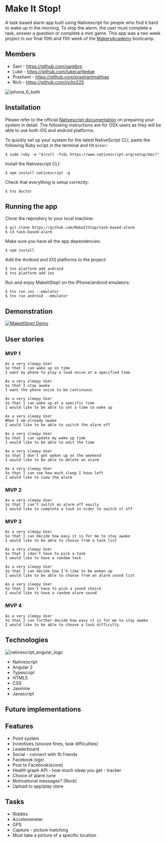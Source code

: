 Make It Stop!
=============

A task based alarm app built using Nativescript for people who find it hard to wake up in the morning. To stop the alarm, the user must complete a task, answer a question or complete a mini game. This app was a two week project in our final 10th and 11th week of the [MakersAcademy](https://github.com/makersacademy) bootcamp.

Members
-------

* Sam - https://github.com/samjbro
* Luke - https://github.com/lukecartledge
* Prashant - https://github.com/prashantmathias
* Rich - https://github.com/richo225

![iphone_6_both](https://cloud.githubusercontent.com/assets/18379191/18569614/9a2a2eb8-7b9b-11e6-8d6c-79c84ea5d782.png)

Installation
------------
Please refer to the official [Nativescript documentation](http://docs.nativescript.org/angular/start/quick-setup.html) on preparing your system in detail. The following instructions are for OSX users as they will be able to use both iOS and android platforms.

To quickly set up your system for the latest NativeScript CLI, paste the following Ruby script in the terminal and hit `Enter`:

```
$ sudo ruby -e "$(curl -fsSL https://www.nativescript.org/setup/mac)"
```
Install the Nativescript CLI:
```
$ npm install nativescript -g
```
Check that everything is setup correctly:
```
$ tns doctor
```

Running the app
---------------
Clone the repository to your local machine:
```
$ git clone https://github.com/MakeItStop/task-based-alarm
$ cd task-based-alarm
```
Make sure you have all the app dependencies:
```
$ npm install
```
Add the Android and iOS platforms to the project:
```
$ tns platform add android
$ tns platform add ios
```
Run and enjoy MakeItStop! on the iPhone/android emulators:
```
$ tns run ios --emulator
$ tns run android --emulator
```

Demonstration
-------------
[![MakeItStop! Demo](https://cloud.githubusercontent.com/assets/18379191/18570175/c467eb58-7b9f-11e6-8957-2f55b19d0b72.png)](https://www.youtube.com/watch?v=WGuyOzGttv0 "MakeItStop! Demo")

User stories
------------

### MVP 1
```
As a very sleepy User
So that I can wake up on time
I want my phone to play a loud noise at a specified time

As a very sleepy User
So that I stay awake
I want the phone noise to be continuous

As a very sleepy User
So that I can wake up at a specific time
I would like to be able to set a time to wake up

As a very sleepy User
When I am already awake
I would like to be able to switch the alarm off

As a very sleepy User
So that I can update my wake up time
I would like to be able to edit the time

As a very sleepy User
So that I don't get woken up on the weekend
I would like to be able to delete an alarm

As a very sleepy User
So that I can see how much sleep I have left
I would like to view the alarm
```

### MVP 2
```
As a very sleepy User
So that I can't switch an alarm off easily
I would like to complete a task in order to switch it off

```

### MVP 3
```
As a very sleepy User
So that I can decide how easy it is for me to stay awake
I would like to be able to choose from a task list

As a very sleepy User
So that I cdon't have to pick a task
I would like to have a random task

As a very sleepy User
So that I can decide how I'd like to be woken up
I would like to be able to choose from an alarm sound list

As a very sleepy User
So that I don't have to pick a sound choice
I would like to have a random alarm sound

```
### MVP 4
```
As a very sleepy User
So that I can further decide how easy it is for me to stay awake
I would like to be able to choose a task difficulty

```

Technologies
------------
![nativescript_angular_logo](https://cloud.githubusercontent.com/assets/18379191/18570933/4a2f32a4-7ba6-11e6-9ad6-d91bfcd3a471.png)
* Nativescript
* Angular 2
* Typescript
* HTML5
* CSS
* Jasmine
* Javascript

Future implementations
----------------------

Features
------------------
* Point system
* Incentives (snooze fines, task difficulties)
* Leaderboard
* Social - connect with fb friends
* Facebook login
* Post to Facebook(score)
* Health graph API - how much sleep you get - tracker
* Choice of alarm tune
* Motivational messages? (Rock)
* Upload to app/play store

Tasks
------
* Riddles
* Accelerometer
* GPS
* Capture - picture matching
* Must take a picture of a specific location
